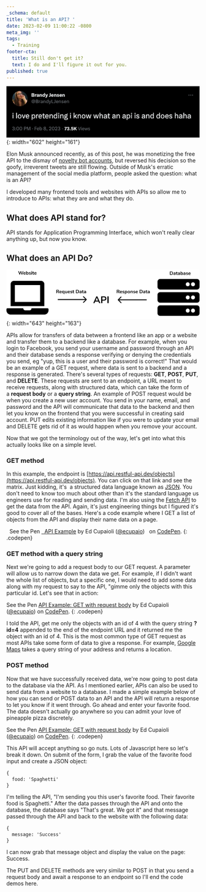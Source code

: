 ```yaml
---
_schema: default
title: 'What is an API? '
date: 2023-02-09 11:00:22 -0800
meta_img: ''
tags:
  - Training
footer-cta:
  title: Still don't get it?
  text: I do and I'll figure it out for you.
published: true
---
```

![](/images/screen-shot-2023-02-09-at-11-02-55-am.png){: width="602" height="161"}

Elon Musk announced recently, as of this post, he was monetizing the free API to the dismay of&nbsp;[novelty bot accounts](https://twitter.com/ca_dmv_bot), but reversed his decision so the goofy, irreverent tweets are still flowing. Outside of Musk's erratic management of the social media platform, people asked the question: what is an API?&nbsp;

I developed many frontend tools and websites with APIs so allow me to introduce to APIs: what they are and what they do.&nbsp;

## What does API stand for?&nbsp;

API stands for Application Programming Interface, which won't really clear anything up, but now you know.&nbsp;

## What does an API Do?

![](/images/api-diagram.png){: width="643" height="163"}

APIs allow for transfers of data between a frontend like an app or a website and transfer them to a backend like a database. For example, when you login to Facebook, you send your username and password through an API and their database sends a response verifying or denying the credentials you send, eg "yup, this is a user and their password is correct!" That would be an example of a GET request, where data is sent to a backend and a response is generated. There's several types of requests: **GET**, **POST**, **PUT**, and **DELETE**. These requests are sent to an endpoint, a URL meant to receive requests, along with structured data, which can take the form of a&nbsp;**request body**&nbsp;or a **query string​**. An example of POST request would be when you create a new user account. You send in your name, email, and password and the API will communicate that data to the backend and then let you know on the frontend that you were successful in creating said account. PUT edits existing information like if you were to update your email and DELETE gets rid of it as would happen when you remove your account.&nbsp;

Now that we got the terminology out of the way, let's get into what this actually looks like on a simple level.&nbsp;

### GET method

In this example, the endpoint is&nbsp;[https://api.restful-api.dev/objects](https://api.restful-api.dev/objects). You can click on that link and see the matrix. Just kidding, it's&nbsp; a structured data language known as [JSON](https://www.w3schools.com/js/js_json_intro.asp). You don't need to know too much about other than it's the standard language us engineers use for reading and sending data. I'm also using the [Fetch API](https://developer.mozilla.org/en-US/docs/Web/API/Fetch_API/Using_Fetch)&nbsp;to get the data from the API. Again, it's just engineering things but I figured it's good to cover all of the bases. Here's a code example where I GET a list of objects from the API and display their name data on a page.&nbsp;

&nbsp; See the Pen [&nbsp; API Example](https://codepen.io/ecupaio/pen/ZEjdrEN) by Ed Cupaioli ([@ecupaio](https://codepen.io/ecupaio)) &nbsp; on [CodePen](https://codepen.io).
{: .codepen}

<script async="" src="https://cpwebassets.codepen.io/assets/embed/ei.js"></script>

### GET method with a query string

Next we're going to add a request body to our GET request. A parameter will allow us to narrow down the data we get. For example, if I didn't want the whole list of objects, but a specific one, I would need to add some data along with my request to say to the API, "gimme only the objects with this particular id. Let's see that in action:&nbsp;

See the Pen [API Example: GET with request body](https://codepen.io/ecupaio/pen/RwBzQjQ) by Ed Cupaioli ([@ecupaio](https://codepen.io/ecupaio)) on [CodePen](https://codepen.io).
{: .codepen}

<script async="" src="https://cpwebassets.codepen.io/assets/embed/ei.js"></script>

I told the API, get me only the objects with an id of 4 with the query string **?id=4**&nbsp;appended to the end of the endpoint URL and it returned me the object with an id of 4. This is the most common type of GET request as most APIs take some form of data to give a response. For example,&nbsp;[Google Maps](https://www.google.com/maps/place/Golden+1+Center/@38.5802045,-121.5018489,17z/data=!3m2!4b1!5s0x809ad12d01bf9ce7:0x3333a570477aa9a0!4m5!3m4!1s0x80e84cbc046b19bf:0x987c53711f042fa6!8m2!3d38.5802045!4d-121.4996602) takes a query string of your address and returns a location.&nbsp;

### POST method

Now that we have successfully received data, we're now going to post data to the database via the API. As I mentioned earlier, APIs can also be used to send data from a website to a database. I made a simple example below of how you can send or POST data to an API and the API will return a response to let you know if it went through. Go ahead and enter your favorite food. The data doesn't actually go anywhere so you can admit your love of pineapple pizza discretely.&nbsp;

See the Pen [API Example: GET with request body](https://codepen.io/ecupaio/pen/QWBXmRp) by Ed Cupaioli ([@ecupaio](https://codepen.io/ecupaio)) on [CodePen](https://codepen.io).
{: .codepen}

<script async="" src="https://cpwebassets.codepen.io/assets/embed/ei.js"></script>

This API will accept anything so go nuts. Lots of Javascript here so let's break it down. On submit of the form, I grab the value of the favorite food input and create a JSON object:&nbsp;

```
{
  food: 'Spaghetti'
}
```

I'm telling the API, "I'm sending you this user's favorite food. Their favorite food is Spaghetti." After the data passes through the API and onto the database, the database says "That's great. We got it" and that message passed through the API and back to the website with the following data:&nbsp;

```
{
  message: 'Success'
}
```

I can now grab that message object and display the value on the page: Success.

The PUT and DELETE methods are very similar to POST in that you send a request body and await a response to an endpoint so I'll end the code demos here.&nbsp;